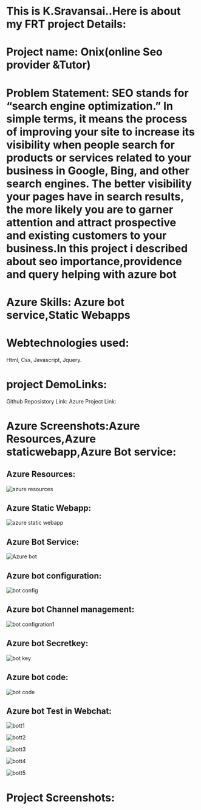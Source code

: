 # This is K.Sravansai..Here is about my FRT project Details:

# Project name: Onix(online Seo provider &Tutor)

# Problem Statement: SEO stands for “search engine optimization.” In simple terms, it means the process of improving your site to increase its visibility when people search for products or services related to your business in Google, Bing, and other search engines. The better visibility your pages have in search results, the more likely you are to garner attention and attract prospective and existing customers to your business.In this project i described about seo importance,providence and query helping with azure bot

# Azure Skills: Azure bot service,Static Webapps

# Webtechnologies used:
Html,
Css,
Javascript,
Jquery.

# project DemoLinks:
Github Reposistory Link:
Azure Project Link:

# Azure Screenshots:Azure Resources,Azure staticwebapp,Azure Bot service:

## Azure Resources:
![azure resources ](https://user-images.githubusercontent.com/117058224/209788320-b7d5c336-9ba1-4bc3-9eff-bdf38974c9f8.png)

## Azure Static Webapp:
![azure static webapp](https://user-images.githubusercontent.com/117058224/209788879-13a4dece-3748-4973-bb8e-2d8b206806ea.png)

## Azure Bot Service:
![Azure bot](https://user-images.githubusercontent.com/117058224/209788904-cdf9446d-9391-42e4-8ae5-b523aeb2a7ac.png)

## Azure bot configuration:
![bot config](https://user-images.githubusercontent.com/117058224/209788919-ef1286f3-3ef7-4eef-8969-8ccd3d67c4d7.png)

## Azure bot Channel management:
![bot configration1](https://user-images.githubusercontent.com/117058224/209788963-e3f9ccf8-bd03-4d15-a749-b75f55653a0f.png)

## Azure bot Secretkey:
![bot key](https://user-images.githubusercontent.com/117058224/209788975-4f64ae4a-602f-46a6-98e6-dab717e03e43.png)

## Azure bot code:
![bot code](https://user-images.githubusercontent.com/117058224/209788995-2b832974-d511-4a08-b4c3-195fafdeb1f6.png)

## Azure bot Test in Webchat:
![bott1](https://user-images.githubusercontent.com/117058224/209789015-9a1c72de-97fe-496a-9cea-c84df37e448c.png)

![bott2](https://user-images.githubusercontent.com/117058224/209789031-859f8e9f-5ece-4be6-b2ff-44c1bb3866d8.png)

![bott3](https://user-images.githubusercontent.com/117058224/209789043-a8869229-5330-49f8-bcd8-187b25cff73c.png)

![bott4](https://user-images.githubusercontent.com/117058224/209789049-0b2d8dc1-dac4-4a1d-b779-e6ae38047dbf.png)

![bott5](https://user-images.githubusercontent.com/117058224/209789062-d8a4fc18-dab7-431a-a473-3a85ec73a23f.png)

# Project Screenshots:





